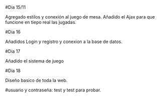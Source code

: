 ﻿#Dia 15/11

Agregado estilos y conexión al juego de mesa. Añadido el Ajax para que funcione en tiepo real las jugadas.


#Dia 16 

Añadidos Login y registro y conexion a la base de datos.

#Dia 17 

Añadido el sistema de juego 

#Dia 18

Diseño basico de toda la web.

#usuario y contraseña: test y test para probar.

